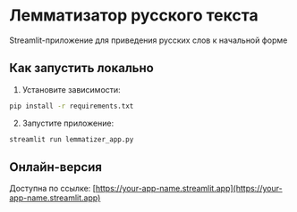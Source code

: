 # Лемматизатор русского текста

Streamlit-приложение для приведения русских слов к начальной форме

## Как запустить локально

1. Установите зависимости:
```bash
pip install -r requirements.txt
```

2. Запустите приложение:
```bash
streamlit run lemmatizer_app.py
```

## Онлайн-версия

Доступна по ссылке: [https://your-app-name.streamlit.app](https://your-app-name.streamlit.app)
